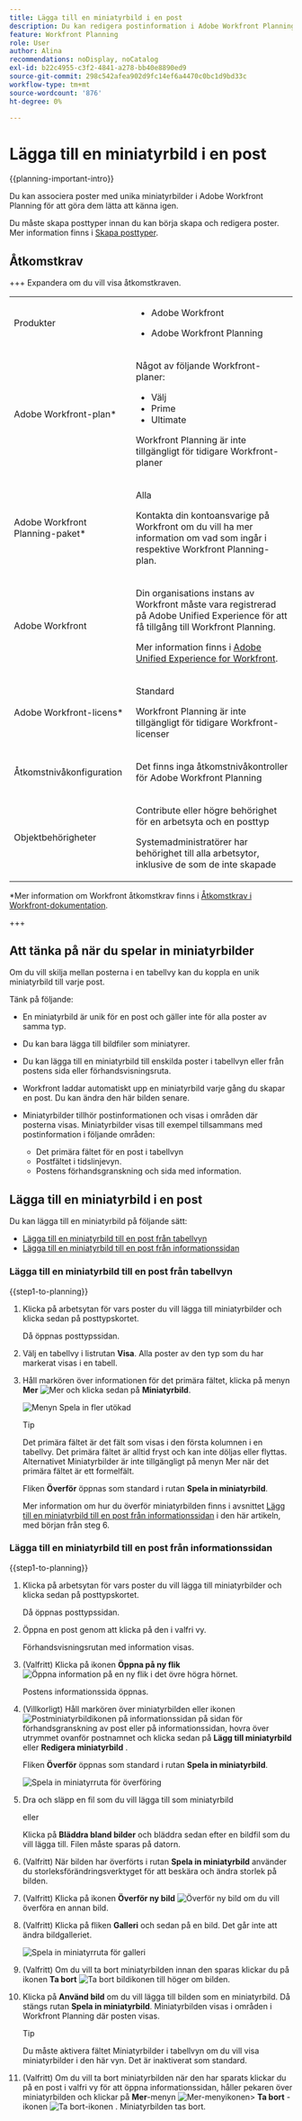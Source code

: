 ```yaml
---
title: Lägga till en miniatyrbild i en post
description: Du kan redigera postinformation i Adobe Workfront Planning och associera varje post med enskilda miniatyrbilder för att göra dem lätta att känna igen.
feature: Workfront Planning
role: User
author: Alina
recommendations: noDisplay, noCatalog
exl-id: b22c4955-c3f2-4841-a278-bb40e8890ed9
source-git-commit: 298c542afea902d9fc14ef6a4470c0bc1d9bd33c
workflow-type: tm+mt
source-wordcount: '876'
ht-degree: 0%

---
```



# Lägga till en miniatyrbild i en post

<!--<span class="preview">The highlighted information on this page refers to functionality not yet generally available. It is available only in the Preview environment for all customers. After the monthly releases to Production, the same features are also available in the Production environment for customers who enabled fast releases. </span>   

<span class="preview">For information about fast releases, see [Enable or disable fast releases for your organization](/help/quicksilver/administration-and-setup/set-up-workfront/configure-system-defaults/enable-fast-release-process.md). </span>-->


{{planning-important-intro}}

Du kan associera poster med unika miniatyrbilder i Adobe Workfront Planning för att göra dem lätta att känna igen.

Du måste skapa posttyper innan du kan börja skapa och redigera poster.
Mer information finns i [Skapa posttyper](/help/quicksilver/planning/architecture/create-record-types.md).

## Åtkomstkrav

<!--************double-check permissions here - asking Isk and Lilit what permissions users need for adding thumbnails-->

+++ Expandera om du vill visa åtkomstkraven.

<table style="table-layout:auto"> 
<col> 
</col> 
<col> 
</col> 
<tbody> 
    <tr> 
<tr> 
<td> 
   <p> Produkter</p> </td> 
   <td> 
   <ul><li><p> Adobe Workfront</p></li> 
   <li><p> Adobe Workfront Planning<p></li></ul></td> 
  </tr>   
<tr> 
   <td role="rowheader"><p>Adobe Workfront-plan*</p></td> 
   <td> 
<p>Något av följande Workfront-planer:</p> 
<ul><li>Välj</li> 
<li>Prime</li> 
<li>Ultimate</li></ul> 
<p>Workfront Planning är inte tillgängligt för tidigare Workfront-planer</p> 
   </td> 
<tr> 
   <td role="rowheader"><p>Adobe Workfront Planning-paket*</p></td> 
   <td> 
<p>Alla </p> 
<p>Kontakta din kontoansvarige på Workfront om du vill ha mer information om vad som ingår i respektive Workfront Planning-plan. </p> 
   </td> 
 <tr> 
   <td role="rowheader"><p>Adobe Workfront</p></td> 
   <td> 
<p>Din organisations instans av Workfront måste vara registrerad på Adobe Unified Experience för att få tillgång till Workfront Planning.</p> 
<p>Mer information finns i <a href="/help/quicksilver/workfront-basics/navigate-workfront/workfront-navigation/adobe-unified-experience.md">Adobe Unified Experience for Workfront</a>. </p> 
   </td> 
   </tr> 
  </tr> 
  <tr> 
   <td role="rowheader"><p>Adobe Workfront-licens*</p></td> 
   <td><p> Standard </p>
   <p>Workfront Planning är inte tillgängligt för tidigare Workfront-licenser</p> 
  </td> 
  </tr> 
  <tr> 
   <td role="rowheader"><p>Åtkomstnivåkonfiguration</p></td> 
   <td> <p>Det finns inga åtkomstnivåkontroller för Adobe Workfront Planning</p>   
</td> 
  </tr> 
<tr> 
   <td role="rowheader"><p>Objektbehörigheter</p></td> 
   <td>   <p>Contribute eller högre behörighet för en arbetsyta och en posttyp  </p>  
   <p>Systemadministratörer har behörighet till alla arbetsytor, inklusive de som de inte skapade</p> </td> 
  </tr> 
</tbody> 
</table>

*Mer information om Workfront åtkomstkrav finns i [Åtkomstkrav i Workfront-dokumentation](/help/quicksilver/administration-and-setup/add-users/access-levels-and-object-permissions/access-level-requirements-in-documentation.md).

+++


## Att tänka på när du spelar in miniatyrbilder

Om du vill skilja mellan posterna i en tabellvy kan du koppla en unik miniatyrbild till varje post.

Tänk på följande:

* En miniatyrbild är unik för en post och gäller inte för alla poster av samma typ.
* Du kan bara lägga till bildfiler som miniatyrer.
  <!--above: when you know exactly what type of files are allowed, add the exact extensions above-->
* Du kan lägga till en miniatyrbild till enskilda poster i tabellvyn eller från postens sida eller förhandsvisningsruta.
* Workfront laddar automatiskt upp en miniatyrbild varje gång du skapar en post. Du kan ändra den här bilden senare.
* Miniatyrbilder tillhör postinformationen och visas i områden där posterna visas. Miniatyrbilder visas till exempel tillsammans med postinformation i följande områden:

   * Det primära fältet för en post i tabellvyn
   * Postfältet i tidslinjevyn.
   * Postens förhandsgranskning och sida med information.

## Lägga till en miniatyrbild i en post

Du kan lägga till en miniatyrbild på följande sätt:

* [Lägga till en miniatyrbild till en post från tabellvyn](#add-a-thumbnail-to-a-record-from-the-table-view)
* [Lägga till en miniatyrbild till en post från informationssidan](#add-a-thumbnail-to-a-record-from-the-details-page)

### Lägga till en miniatyrbild till en post från tabellvyn

{{step1-to-planning}}

1. Klicka på arbetsytan för vars poster du vill lägga till miniatyrbilder och klicka sedan på posttypskortet.

   Då öppnas posttypssidan.
1. Välj en tabellvy i listrutan **Visa**. Alla poster av den typ som du har markerat visas i en tabell.
1. Håll markören över informationen för det primära fältet, klicka på menyn **Mer** ![Mer](assets/more-menu.png) och klicka sedan på **Miniatyrbild**.

   ![Menyn Spela in fler utökad](assets/record-more-menu-expanded.png)

   >[!TIP]
   >
   >   Det primära fältet är det fält som visas i den första kolumnen i en tabellvy. Det primära fältet är alltid fryst och kan inte döljas eller flyttas. Alternativet Miniatyrbilder är inte tillgängligt på menyn Mer när det primära fältet är ett formelfält.

   Fliken **Överför** öppnas som standard i rutan **Spela in miniatyrbild**.

   Mer information om hur du överför miniatyrbilden finns i avsnittet [Lägg till en miniatyrbild till en post från informationssidan](#add-a-thumbnail-to-a-record-from-the-details-page) i den här artikeln, med början från steg 6. <!--see if this is accurate-->

<!--
   ![Record thumbnail box for upload](assets/record-thumbnail-box-for-upload.png) 

  *****update screen shot with correct casing****

1. Drag and drop a file to add as a thumbnail
   
   Or
   
   Click **Browse images**, then browse for an image file to add. The file must be saved on your computer. 
1. (Optional) After the image uploads in the **Record thumbnail** box, use the sizing tool to crop and resize the image.
1. (Optional) Click the **Upload new image** icon ![Upload new image icon](assets/upload-new-image-icon.png) to upload another image. 
1. (Optional) To remove a thumbnail before it is saved, click  **Remove uploaded image** icon ![Remove image icon](assets/remove-image-icon.png) to the right of the image. 
1. (Optional) Click the **Gallery** tab, then click an image. The gallery of images cannot be modified.

   ![Record thumbnail box for gallery](assets/record-thumbnail-box-for-gallery.png)
1. Click **Use image** to add the image as a thumbnail. 
   This closes the **Record thumbnail** box.
   The thumbnail displays in areas of Workfront Planning where the record displays. 

   >[!TIP]
   >
   >   You must enable the Thumbnail field in the table view to display thumbnails in this view. It is disabled by default.

1. (Optional) To remove the thumbnail after it is saved, hover over the primary field and click the **More** menu ![More menu](assets/more-menu.png)> **Thumbnail** > the **Remove** icon ![Remove image icon](assets/remove-image-icon.png), then click **Save changes**. -->

### Lägga till en miniatyrbild till en post från informationssidan

{{step1-to-planning}}

1. Klicka på arbetsytan för vars poster du vill lägga till miniatyrbilder och klicka sedan på posttypskortet.

   Då öppnas posttypssidan.
1. Öppna en post genom att klicka på den i valfri vy.

   Förhandsvisningsrutan med information visas.
1. (Valfritt) Klicka på ikonen **Öppna på ny flik** ![Öppna information på en ny flik](assets/open-details-in-a-new-tab-icon.png) i det övre högra hörnet.

   Postens informationssida öppnas.

1. (Villkorligt) Håll markören över miniatyrbilden eller ikonen ![Postminiatyrbildikonen på informationssidan](assets/record-thumbnail-icon-on-details-page.png) på sidan för förhandsgranskning av post eller på informationssidan, hovra över utrymmet ovanför postnamnet och klicka sedan på **Lägg till miniatyrbild** eller **Redigera miniatyrbild** .

   Fliken **Överför** öppnas som standard i rutan **Spela in miniatyrbild**.

   ![Spela in miniatyrruta för överföring](assets/record-thumbnail-box-for-upload.png)

1. Dra och släpp en fil som du vill lägga till som miniatyrbild

   eller

   Klicka på **Bläddra bland bilder** och bläddra sedan efter en bildfil som du vill lägga till. Filen måste sparas på datorn.

1. (Valfritt) När bilden har överförts i rutan **Spela in miniatyrbild** använder du storleksförändringsverktyget för att beskära och ändra storlek på bilden.
1. (Valfritt) Klicka på ikonen **Överför ny bild** ![Överför ny bild](assets/upload-new-image-icon.png) om du vill överföra en annan bild.
1. (Valfritt) Klicka på fliken **Galleri** och sedan på en bild. Det går inte att ändra bildgalleriet.

   ![Spela in miniatyrruta för galleri](assets/record-thumbnail-box-for-gallery.png)

1. (Valfritt) Om du vill ta bort miniatyrbilden innan den sparas klickar du på ikonen **Ta bort** ![Ta bort bildikonen](assets/remove-image-icon.png) till höger om bilden.

1. Klicka på **Använd bild** om du vill lägga till bilden som en miniatyrbild.
Då stängs rutan **Spela in miniatyrbild**.
Miniatyrbilden visas i områden i Workfront Planning där posten visas.

   >[!TIP]
   >
   >   Du måste aktivera fältet Miniatyrbilder i tabellvyn om du vill visa miniatyrbilder i den här vyn. Det är inaktiverat som standard.

1. (Valfritt) Om du vill ta bort miniatyrbilden när den har sparats klickar du på en post i valfri vy för att öppna informationssidan, håller pekaren över miniatyrbilden och klickar på **Mer**-menyn ![Mer-menyikonen](assets/more-menu.png)> **Ta bort** -ikonen ![Ta bort-ikonen](assets/remove-image-icon.png) . Miniatyrbilden tas bort.


<!--
### Generate a thumbnail for a record

{{step1-to-planning}}

1. Click the workspace for whose records you want to add thumbnails, then click the record type card. 

   This opens the record type page. 
1. Select a table view from the **View** drop-down menu. All records of the type you selected display in a table. 
1. Hover over the primary field information, click the **More** menu ![More menu](assets/more-menu.png), then click **Thumbnail**. 

   ![Record more menu expanded](assets/record-more-menu-expanded.png)

      >[!TIP]
      >
      >   The primary field is the field that displays in the first column of a table view. The primary field is always frozen and cannot be hidden or relocated. 

   The **Record thumbnail** box opens.

(*************** update the screenshot below*************)
   ![Record thumbnail box for upload](assets/record-thumbnail-box-for-upload.png) 

1. Click the **Generate** tab, and type a prompt describing the type of image you want to add in the space provided. 
1. Click **Generate**. 

   A set of four suggested images displays. 

1. Click an image to select it, then click **Use image**. 

   The Record thumbnail box closes and the thumbnail is attached to the record. All users who can view the records can now see the selected thumbnail. 
1. (Optional) Click the **More** menu ![More menu](assets/more-menu.png) to the right of the record name in the table view, then click **Thumbnail**. 

   The generated image opens in the **Upload** tab where you can modify or remove it, as described in the section [Upload a thumbnail to a record](#upload-a-thumbnail-to-a-record) in this article. 
-->

